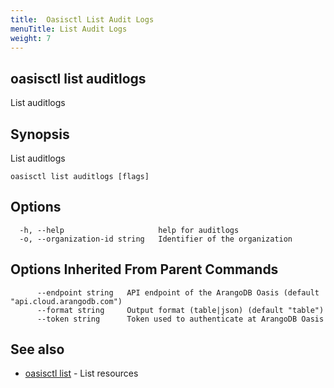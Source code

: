 ```yaml
---
title:  Oasisctl List Audit Logs
menuTitle: List Audit Logs
weight: 7
---
```

## oasisctl list auditlogs

List auditlogs

## Synopsis
List auditlogs

```
oasisctl list auditlogs [flags]
```

## Options
```
  -h, --help                     help for auditlogs
  -o, --organization-id string   Identifier of the organization
```

## Options Inherited From Parent Commands
```
      --endpoint string   API endpoint of the ArangoDB Oasis (default "api.cloud.arangodb.com")
      --format string     Output format (table|json) (default "table")
      --token string      Token used to authenticate at ArangoDB Oasis
```

## See also
* [oasisctl list](_index.md)	 - List resources


